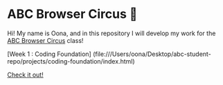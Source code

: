 # ABC Browser Circus 🎪

Hi! My name is Oona, and in this repository I will develop my work for the [ABC Browser Circus](https://abc.leoneckert.com) class!

[Week 1 : Coding Foundation] (file:///Users/oona/Desktop/abc-student-repo/projects/coding-foundation/index.html)

[Check it out!](https://piinkoon.github.io/abc-student-repo/)
